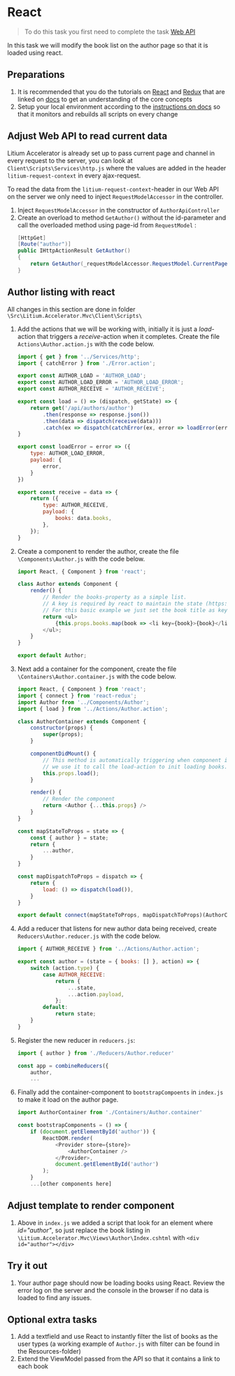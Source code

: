 # React

> To do this task you first need to complete the task [Web API](../Web%20API)

In this task we will modify the book list on the author page so that it is loaded using react.

## Preparations

1. It is recommended that you do the tutorials on [React](https://reactjs.org/tutorial/tutorial.html) and [Redux](https://redux.js.org/#learn-redux) that are linked on [docs](https://docs.litium.com/documentation/litium-accelerators/develop/front-end/working-with-javascript) to get an understanding of the core  concepts
1. Setup your local environment according to the [instructions on docs](https://docs.litium.com/documentation/litium-accelerators/develop/setting-up-the-development-environment) so that it monitors and rebuilds all scripts on every change

## Adjust Web API to read current data

Litium Accelerator is already set up to pass current page and channel in every request to the server, you can look at `Client\Scripts\Services\http.js` where the values are added in the header `litium-request-context` in every ajax-request.

To read the data from the `litium-request-context`-header in our Web API on the server we only need to inject `RequestModelAccessor` in the controller.

1. Inject `RequestModelAccessor` in the constructor of `AuthorApiController`
1. Create an overload to method `GetAuthor()` without the id-parameter and call the overloaded method using page-id from `RequestModel` : 
    ```C#
    [HttpGet]
    [Route("author")]
    public IHttpActionResult GetAuthor()
    {
        return GetAuthor(_requestModelAccessor.RequestModel.CurrentPageModel.SystemId);
    }
    ```

## Author listing with react

All changes in this section are done in folder `\Src\Litium.Accelerator.Mvc\Client\Scripts\` 

1. Add the actions that we will be working with, initially it is just a _load_-action that triggers a _receive_-action when it completes. Create the file `Actions\Author.action.js` with the code below. 
    ```JavaScript
    import { get } from '../Services/http';
    import { catchError } from './Error.action';

    export const AUTHOR_LOAD = 'AUTHOR_LOAD';
    export const AUTHOR_LOAD_ERROR = 'AUTHOR_LOAD_ERROR';
    export const AUTHOR_RECEIVE = 'AUTHOR_RECEIVE';

    export const load = () => (dispatch, getState) => {
        return get('/api/authors/author')
            .then(response => response.json())
            .then(data => dispatch(receive(data)))
            .catch(ex => dispatch(catchError(ex, error => loadError(error))))
    }

    export const loadError = error => ({
        type: AUTHOR_LOAD_ERROR,
        payload: {
            error,
        }
    })

    export const receive = data => {
        return ({
            type: AUTHOR_RECEIVE,
            payload: {
                books: data.books,
            },
        });
    } 

    ```
1. Create a component to render the author, create the file `\Components\Author.js` with the code below.
    ```JavaScript
    import React, { Component } from 'react';

    class Author extends Component {
        render() {
            // Render the books-property as a simple list.
            // A key is required by react to maintain the state (https://reactjs.org/docs/lists-and-keys.html)
            // For this basic example we just set the book title as key 
            return <ul>
                {this.props.books.map(book => <li key={book}>{book}</li>)}
            </ul>;
        }
    }

    export default Author;
    ```
1. Next add a container for the component, create the file `\Containers\Author.container.js` with the code below.
    ```JavaScript
    import React, { Component } from 'react';
    import { connect } from 'react-redux';
    import Author from '../Components/Author';
    import { load } from '../Actions/Author.action';

    class AuthorContainer extends Component {
        constructor(props) {
            super(props);
        }

        componentDidMount() {
            // This method is automatically triggering when component is loaded
            // we use it to call the load-action to init loading books.
            this.props.load();
        }

        render() {
            // Render the component
            return <Author {...this.props} />
        }
    }

    const mapStateToProps = state => {
        const { author } = state;
        return {
            ...author,
        }
    }

    const mapDispatchToProps = dispatch => {
        return {
            load: () => dispatch(load()),
        }
    }

    export default connect(mapStateToProps, mapDispatchToProps)(AuthorContainer);
    ```
1. Add a reducer that listens for new author data being received, create `Reducers\Author.reducer.js` with the code below. 
    ```JavaScript
    import { AUTHOR_RECEIVE } from '../Actions/Author.action';

    export const author = (state = { books: [] }, action) => {
        switch (action.type) {
            case AUTHOR_RECEIVE:
                return {
                    ...state,
                    ...action.payload,
                };
            default:
                return state;
        }
    }
    ```
1. Register the new reducer in `reducers.js`:
    ```JavaScript
    import { author } from './Reducers/Author.reducer'
    ```
    ```JavaScript
    const app = combineReducers({
        author,
        ...
    ```
1. Finally add the container-component to `bootstrapCompoents` in `index.js` to make it load on the author page.
    ```JavaScript
    import AuthorContainer from './Containers/Author.container'
    ```

    ```JavaScript
    const bootstrapComponents = () => {
        if (document.getElementById('author')) {
            ReactDOM.render(
                <Provider store={store}>
                    <AuthorContainer />
                </Provider>,
                document.getElementById('author')
            );
        }
        ...[other components here]
    ```

## Adjust template to render component

1. Above in `index.js` we added a script that look for an element where _id="author"_, so just replace the book listing in `\Litium.Accelerator.Mvc\Views\Author\Index.cshtml` with `<div id="author"></div>`

## Try it out

1. Your author page should now be loading books using React. Review the error log on the server and the console in the browser if no data is loaded to find any issues.

## Optional extra tasks

1. Add a textfield and use React to instantly filter the list of books as the user types (a working example of `Author.js` with filter can be found in the Resources-folder)
1. Extend the ViewModel passed from the API so that it contains a link to each book
